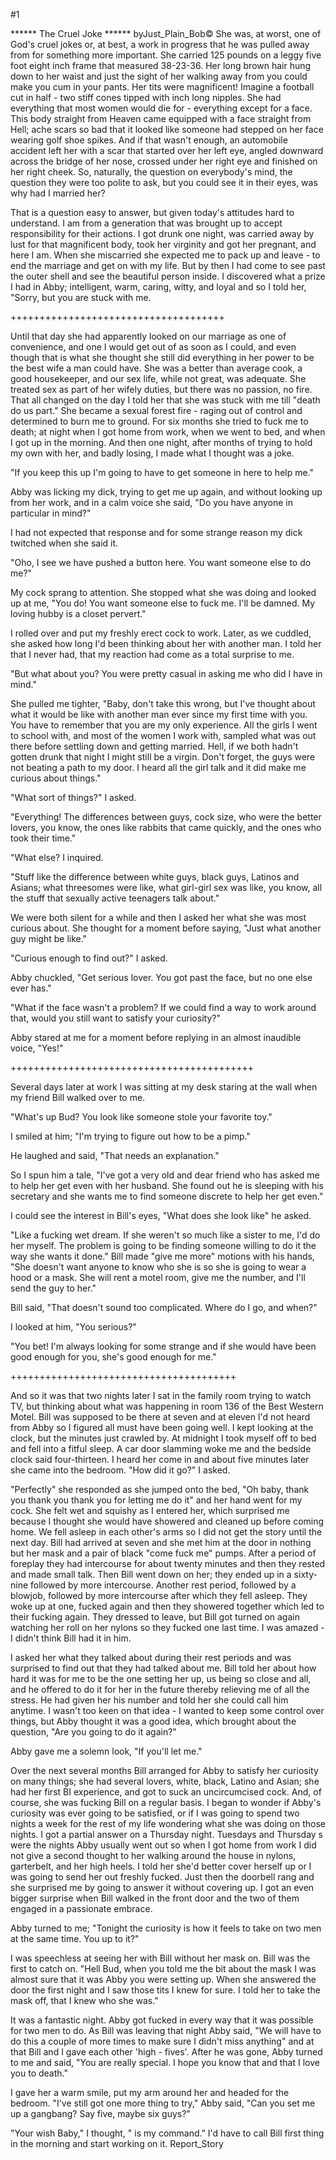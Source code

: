 #1 

 

 ****** The Cruel Joke ****** byJust_Plain_Bob© She was, at worst, one of God's cruel jokes or, at best, a work in progress that he was pulled away from for something more important. She carried 125 pounds on a leggy five foot eight inch frame that measured 38-23-36. Her long brown hair hung down to her waist and just the sight of her walking away from you could make you cum in your pants. Her tits were magnificent! Imagine a football cut in half - two stiff cones tipped with inch long nipples. She had everything that most women would die for - everything except for a face. This body straight from Heaven came equipped with a face straight from Hell; ache scars so bad that it looked like someone had stepped on her face wearing golf shoe spikes. And if that wasn't enough, an automobile accident left her with a scar that started over her left eye, angled downward across the bridge of her nose, crossed under her right eye and finished on her right cheek. So, naturally, the question on everybody's mind, the question they were too polite to ask, but you could see it in their eyes, was why had I married her? 

 That is a question easy to answer, but given today's attitudes hard to understand. I am from a generation that was brought up to accept responsibility for their actions. I got drunk one night, was carried away by lust for that magnificent body, took her virginity and got her pregnant, and here I am. When she miscarried she expected me to pack up and leave - to end the marriage and get on with my life. But by then I had come to see past the outer shell and see the beautiful person inside. I discovered what a prize I had in Abby; intelligent, warm, caring, witty, and loyal and so I told her, "Sorry, but you are stuck with me. 

 +++++++++++++++++++++++++++++++++++++ 

 Until that day she had apparently looked on our marriage as one of convenience, and one I would get out of as soon as I could, and even though that is what she thought she still did everything in her power to be the best wife a man could have. She was a better than average cook, a good housekeeper, and our sex life, while not great, was adequate. She treated sex as part of her wifely duties, but there was no passion, no fire. That all changed on the day I told her that she was stuck with me till "death do us part." She became a sexual forest fire - raging out of control and determined to burn me to ground. For six months she tried to fuck me to death; at night when I got home from work, when we went to bed, and when I got up in the morning. And then one night, after months of trying to hold my own with her, and badly losing, I made what I thought was a joke. 

 "If you keep this up I'm going to have to get someone in here to help me." 

 Abby was licking my dick, trying to get me up again, and without looking up from her work, and in a calm voice she said, "Do you have anyone in particular in mind?" 

 I had not expected that response and for some strange reason my dick twitched when she said it. 

 "Oho, I see we have pushed a button here. You want someone else to do me?" 

 My cock sprang to attention. She stopped what she was doing and looked up at me, "You do! You want someone else to fuck me. I'll be damned. My loving hubby is a closet pervert." 

 I rolled over and put my freshly erect cock to work. Later, as we cuddled, she asked how long I'd been thinking about her with another man. I told her that I never had, that my reaction had come as a total surprise to me. 

 "But what about you? You were pretty casual in asking me who did I have in mind." 

 She pulled me tighter, "Baby, don't take this wrong, but I've thought about what it would be like with another man ever since my first time with you. You have to remember that you are my only experience. All the girls I went to school with, and most of the women I work with, sampled what was out there before settling down and getting married. Hell, if we both hadn't gotten drunk that night I might still be a virgin. Don't forget, the guys were not beating a path to my door. I heard all the girl talk and it did make me curious about things." 

 "What sort of things?" I asked. 

 "Everything! The differences between guys, cock size, who were the better lovers, you know, the ones like rabbits that came quickly, and the ones who took their time." 

 "What else? I inquired. 

 "Stuff like the difference between white guys, black guys, Latinos and Asians; what threesomes were like, what girl-girl sex was like, you know, all the stuff that sexually active teenagers talk about." 

 We were both silent for a while and then I asked her what she was most curious about. She thought for a moment before saying, "Just what another guy might be like." 

 "Curious enough to find out?" I asked. 

 Abby chuckled, "Get serious lover. You got past the face, but no one else ever has." 

 "What if the face wasn't a problem? If we could find a way to work around that, would you still want to satisfy your curiosity?" 

 Abby stared at me for a moment before replying in an almost inaudible voice, "Yes!" 

 ++++++++++++++++++++++++++++++++++++++++++ 

 Several days later at work I was sitting at my desk staring at the wall when my friend Bill walked over to me. 

 "What's up Bud? You look like someone stole your favorite toy." 

 I smiled at him; "I'm trying to figure out how to be a pimp." 

 He laughed and said, "That needs an explanation." 

 So I spun him a tale, "I've got a very old and dear friend who has asked me to help her get even with her husband. She found out he is sleeping with his secretary and she wants me to find someone discrete to help her get even." 

 I could see the interest in Bill's eyes, "What does she look like" he asked. 

 "Like a fucking wet dream. If she weren't so much like a sister to me, I'd do her myself. The problem is going to be finding someone willing to do it the way she wants it done." Bill made "give me more" motions with his hands, "She doesn't want anyone to know who she is so she is going to wear a hood or a mask. She will rent a motel room, give me the number, and I'll send the guy to her." 

 Bill said, "That doesn't sound too complicated. Where do I go, and when?" 

 I looked at him, "You serious?" 

 "You bet! I'm always looking for some strange and if she would have been good enough for you, she's good enough for me." 

 +++++++++++++++++++++++++++++++++++++++ 

 And so it was that two nights later I sat in the family room trying to watch TV, but thinking about what was happening in room 136 of the Best Western Motel. Bill was supposed to be there at seven and at eleven I'd not heard from Abby so I figured all must have been going well. I kept looking at the clock, but the minutes just crawled by. At midnight I took myself off to bed and fell into a fitful sleep. A car door slamming woke me and the bedside clock said four-thirteen. I heard her come in and about five minutes later she came into the bedroom. "How did it go?" I asked. 

 "Perfectly" she responded as she jumped onto the bed, "Oh baby, thank you thank you thank you for letting me do it" and her hand went for my cock. She felt wet and squishy as I entered her, which surprised me because I thought she would have showered and cleaned up before coming home. We fell asleep in each other's arms so I did not get the story until the next day. Bill had arrived at seven and she met him at the door in nothing but her mask and a pair of black "come fuck me" pumps. After a period of foreplay they had intercourse for about twenty minutes and then they rested and made small talk. Then Bill went down on her; they ended up in a sixty-nine followed by more intercourse. Another rest period, followed by a blowjob, followed by more intercourse after which they fell asleep. They woke up at one, fucked again and then they showered together which led to their fucking again. They dressed to leave, but Bill got turned on again watching her roll on her nylons so they fucked one last time. I was amazed - I didn't think Bill had it in him. 

 I asked her what they talked about during their rest periods and was surprised to find out that they had talked about me. Bill told her about how hard it was for me to be the one setting her up, us being so close and all, and he offered to do it for her in the future thereby relieving me of all the stress. He had given her his number and told her she could call him anytime. I wasn't too keen on that idea - I wanted to keep some control over things, but Abby thought it was a good idea, which brought about the question, "Are you going to do it again?" 

 Abby gave me a solemn look, "If you'll let me." 

 Over the next several months Bill arranged for Abby to satisfy her curiosity on many things; she had several lovers, white, black, Latino and Asian; she had her first BI experience, and got to suck an uncircumcised cock. And, of course, she was fucking Bill on a regular basis. I began to wonder if Abby's curiosity was ever going to be satisfied, or if I was going to spend two nights a week for the rest of my life wondering what she was doing on those nights. I got a partial answer on a Thursday night. Tuesdays and Thursday s were the nights Abby usually went out so when I got home from work I did not give a second thought to her walking around the house in nylons, garterbelt, and her high heels. I told her she'd better cover herself up or I was going to send her out freshly fucked. Just then the doorbell rang and she surprised me by going to answer it without covering up. I got an even bigger surprise when Bill walked in the front door and the two of them engaged in a passionate embrace. 

 Abby turned to me; "Tonight the curiosity is how it feels to take on two men at the same time. You up to it?" 

 I was speechless at seeing her with Bill without her mask on. Bill was the first to catch on. "Hell Bud, when you told me the bit about the mask I was almost sure that it was Abby you were setting up. When she answered the door the first night and I saw those tits I knew for sure. I told her to take the mask off, that I knew who she was." 

 It was a fantastic night. Abby got fucked in every way that it was possible for two men to do. As Bill was leaving that night Abby said, "We will have to do this a couple of more times to make sure I didn't miss anything" and at that Bill and I gave each other 'high - fives'. After he was gone, Abby turned to me and said, "You are really special. I hope you know that and that I love you to death." 

 I gave her a warm smile, put my arm around her and headed for the bedroom. "I've still got one more thing to try," Abby said, "Can you set me up a gangbang? Say five, maybe six guys?" 

 "Your wish Baby," I thought, " is my command." I'd have to call Bill first thing in the morning and start working on it. Report_Story 